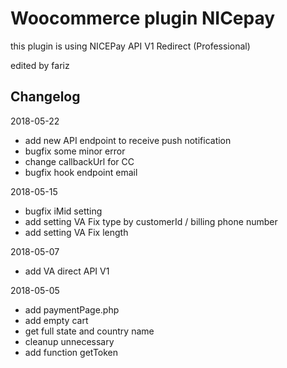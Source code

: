 # Woocommerce plugin NICepay

this plugin is using NICEPay API V1 Redirect (Professional)

edited by fariz

## Changelog
2018-05-22
- add new API endpoint to receive push notification
- bugfix some minor error
- change callbackUrl for CC
- bugfix hook endpoint email

2018-05-15
- bugfix iMid setting
- add setting VA Fix type by customerId / billing phone number
- add setting VA Fix length

2018-05-07
- add VA direct API V1

2018-05-05
- add paymentPage.php
- add empty cart
- get full state and country name
- cleanup unnecessary
- add function getToken